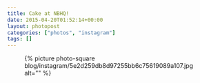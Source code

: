 ```yaml
---
title: Cake at NBHQ!
date: 2015-04-20T01:52:14+00:00
layout: photopost
categories: ["photos", "instagram"]
tags: []
---
```


<figure class="photo photo--square">
  {% picture photo-square blog/instagram/5e2d259db8d97255bb6c75619089a107.jpg alt="" %}
</figure>


